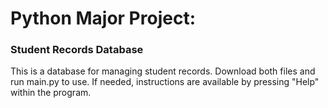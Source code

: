 # Python Major Project:
### Student Records Database

This is a database for managing student records. Download both files and run main.py to use.
If needed, instructions are available by pressing "Help" within the program.
